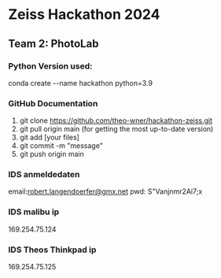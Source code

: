 # Zeiss Hackathon 2024
## Team 2: PhotoLab

### Python Version used:
conda create --name hackathon python=3.9

### GitHub Documentation
1. git clone https://github.com/theo-wner/hackathon-zeiss.git
2. git pull origin main (for getting the most up-to-date version)
3. git add [your files]
4. git commit -m "message"
5. git push origin main


### IDS anmeldedaten
email:robert.langendoerfer@gmx.net
pwd:  S"Vanjnmr2Ai7;x
### IDS malibu ip
169.254.75.124
### IDS Theos Thinkpad ip
169.254.75.125
